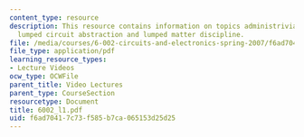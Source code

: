 ```yaml
---
content_type: resource
description: This resource contains information on topics administrivia, what is engineering,
  lumped circuit abstraction and lumped matter discipline.
file: /media/courses/6-002-circuits-and-electronics-spring-2007/f6ad70417c73f585b7ca065153d25d25_6002_l1.pdf
file_type: application/pdf
learning_resource_types:
- Lecture Videos
ocw_type: OCWFile
parent_title: Video Lectures
parent_type: CourseSection
resourcetype: Document
title: 6002_l1.pdf
uid: f6ad7041-7c73-f585-b7ca-065153d25d25
---
```

